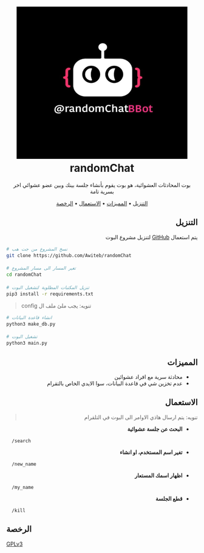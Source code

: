 <h1 align="center">
  <br>
  <a><img width="450" height="400" src="./img/randomChatBBOT_image.jpg" alt="randomChat - img"></a>
  <br>
  randomChat
  <br>
</h1>


<p align="center">بوت المحادثات العشوائية، هو بوت يقوم بأنشاء جلسة بينك وبين عضو عشوائي اخر بسرية تامة</p>



<p align="center">
  <a href="#installation">التنزيل</a>
  •
  <a href="#features">المميزات</a>
  •
  <a href="#usage">الاستعمال</a>
  •
  <a href="#license">الرخصة</a>
</p>


<div dir="rtl">

## التنزيل

يتم استعمال [GitHub](https://github.com) لتنزيل مشروع البوت

<div dir="ltr">

```bash
# نسخ المشروع من جت هب
git clone https://github.com/Awiteb/randomChat

# تغير المسار الى مسار المشروع
cd randomChat

# تنزيل المكتبات المطلوبة لتشغيل البوت
pip3 install -r requirements.txt
```
> config تنويه: يجب ملئ ملف ال 
```bash
# انشاء قاعدة البيانات
python3 make_db.py

# تشغيل البوت
python3 main.py
```
<div dir="rtl">

## المميزات

* محادثة سرية مع افراد عشوائين
* عدم تخزين شي في قاعدة البيانات، سوا الايدي الخاص بالتقرام


## الاستعمال

> تنويه: يتم ارسال هاذي الاوامر الى البوت في التلقرام

* <b>البحث عن جلسة عشوائية</b>

<div dir="ltr">

      /search
<div dir="rtl">

* <b>تغير اسم المستخدم، او انشاء</b>

<div dir="ltr">

      /new_name
<div dir="rtl">

* <b>اظهار اسمك المستعار</b>

<div dir="ltr">

      /my_name
<div dir="rtl">

* <b>قطع الجلسة</b>

<div dir="ltr">

      /kill


## الرخصة
[GPLv3](https://www.gnu.org/licenses/gpl-3.0.html)